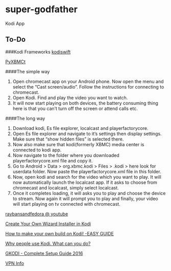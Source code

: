 # super-godfather
Kodi App

To-Do
- 


###Kodi Frameworks
[kodiswift](https://github.com/Sinap/kodiswift/blob/master/docs/quickstart.rst)

[PyXBMCt](http://forum.kodi.tv/showthread.php?tid=174859)


####The simple way

1. Open chromecast app on your Android phone. Now open the menu and select the “Cast screen/audio”. Follow the instructions for connecting to chromecast.
2. Open Kodi. Find and play the video you want to watch.
3. It will now start playing on both devices, the battery consuming thing here is that you can’t turn off the screen or attend calls etc.


####The long way

1. Download kodi, Es file explorer, localcast and playerfactorycore.
2. Open Es file explorer and navigate to it’s settings then display settings. Make sure that “show hidden files” is selected there.
3. Now also make sure that kodi(formerly XBMC) media center is connected to kodi app.
4. Now navigate to the folder where you downloaded playerfactorycore.xml file and copy it.
5. Go to Android > Data > org.xbmc.kodi > Files > .kodi > here look for userdata folder. Now paste the playerfactorycore.xml file in this folder.
6. Now, open kodi and search for the video which you want to play. It will now automatically launch the localcast app. If it asks to choose from chromecast and localcast, simply select localcast.
7. Once it completes loading, it will asks you to play and choose the device to stream.
Now again it will prompt you to play and finally, your video will start playing on tv connected with chromecast.

[raybansandfedora @ youtube](https://www.youtube.com/watch?v=3GdSsMmDCb8 "How to CAST KODI to Chromecast, Xbox One, APPLE TV or any DLNA Device For FREE")

[Create Your Own Wizard Installer in Kodi](https://www.youtube.com/watch?v=UPG4n-Q9m_s&feature=youtu.be)

[How to make your own build on Kodi! -EASY GUIDE](https://www.youtube.com/watch?v=SLmBuJl9214&feature=youtu.be)

[Why people use Kodi. What can you do?](https://www.youtube.com/watch?v=A8dmDPPmPaA&feature=youtu.be)

[GKODI - Complete Setup Guide 2016](https://www.youtube.com/watch?v=nr5Mz2Yci4c)

[VPN Info](http://www.pcworld.com/article/2030763/how-and-why-to-set-up-a-vpn-today.html)
